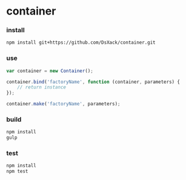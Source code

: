 # container

### install

```sh
npm install git+https://github.com/DsXack/container.git
```

### use

```javascript
var container = new Container();

container.bind('factoryName', function (container, parameters) {
    // return instance
});

container.make('factoryName', parameters);
```

### build

```sh
npm install
gulp
```

### test

```sh
npm install
npm test
```